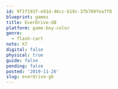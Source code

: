 ```yaml
---
id: 9f1f1937-e91d-46cc-b19c-37b709fea7f8
blueprint: games
title: EverDrive-GB
platform: game-boy-color
genre:
  - flash-cart
note: X7
digital: false
physical: true
guide: false
pending: false
posted: '2019-11-26'
slug: everdrive-gb
---
```

